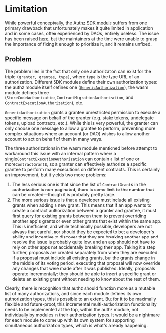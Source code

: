 # Limitation

While powerful conceptually, the [Authz SDK module](https://docs.cosmos.network/main/build/modules/authz) suffers from one primary drawback that unfortunately makes it quite limited in application and in some cases, often experienced by DAOs, entirely useless. The issue has been raised [here](https://github.com/cosmos/cosmos-sdk/issues/18567), but the maintainers at the time were unable to grasp the importance of fixing it enough to prioritize it, and it remains unfixed.

## Problem

The problem lies in the fact that only one authorization can exist for the triple `(granter, grantee, type)`, where `type` is the type URL of an authorization. Different SDK modules define their own authorization types: the authz module itself defines one ([`GenericAuthorization`](https://docs.cosmos.network/main/build/modules/authz#genericauthorization)), the wasm module defines three (`StoreCodeAuthorization`,`ContractMigrationAuthorization`, and `ContractExecutionAuthorization`), etc.

`GenericAuthorization` grants a grantee unrestricted permission to execute a specific message on behalf of the granter (e.g. stake tokens, undelegate tokens, upload contracts, etc.). While this is very powerful, the granter can only choose one message to allow a grantee to perform, preventing more complex situations where an account (or DAO) wishes to allow another account to act on behalf of them in many ways.

The three authorizations in the wasm module mentioned before attempt to workaround this issue with an internal pattern where a single`ContractExecutionAuthorization` can contain a list of one or more`ContractGrant`s, so a granter can effectively authorize a specific grantee to perform many executions on different contracts. This is certainly an improvement, but it yields two more problems:

1. The less serious one is that since the list of `ContractGrant`s in the authorization is non-paginated, there is some limit to the number that can be created—though it is probably pretty large.
2. The more serious issue is that a developer must include all existing grants when adding a new grant. This means that if an app wants to create a contract authorization between a granter and grantee, it must first query for existing grants between them to prevent overriding another app's grants or even other grants that exist within the same app. This is inefficient, and while technically possible, developers are not always that careful, nor should they be expected to be; a developer's ability and incentive to discover that they are breaking another app and resolve the issue is probably quite low, and an app should not have to rely on other apps not accidentally breaking their app. Taking it a step further, proposals are created separately from when they are executed. If a proposal must include all existing grants, but the grants change in the middle of its voting period, executing that proposal will now override any changes that were made after it was published. Ideally, proposals operate incrementally: they should be able to insert a specific grant or delete an existing grant without needing to know about the rest of them.

Clearly, there is recognition that authz should function more as a mutable list of many authorizations, and since each module defines its own authorization types, this is possible to an extent. But for it to be maximally flexible and future-proof, this incremental multi-authorization functionality needs to be implemented at the top, within the authz module, not individually by modules in their authorization types. It would be a nightmare for each module to come up with its own system for supporting simultaneous authorization types, which is what's already happening.
